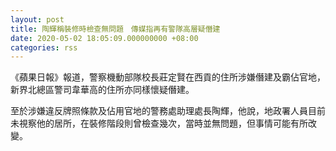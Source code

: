 ```yaml
---
layout: post
title: 陶輝稱裝修時檢查無問題　傳媒指再有警隊高層疑僭建
date: 2020-05-02 18:05:09.000000000 +08:00
categories: rss
---
```


《蘋果日報》報道，警察機動部隊校長莊定賢在西貢的住所涉嫌僭建及霸佔官地，新界北總區警司韋華高的住所亦同樣懷疑僭建。

至於涉嫌違反牌照條款及佔用官地的警務處助理處長陶輝，他說，地政署人員目前未視察他的居所，在裝修階段則曾檢查幾次，當時並無問題，但事情可能有所改變。
